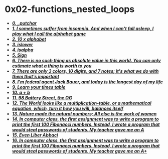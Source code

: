 # 0x02-functions_nested_loops

- ***[0. _putchar](./0-putchar.c)***
- ***[1. I sometimes suffer from insomnia. And when I can't fall asleep, I play what I call the alphabet game](./1-alphabet.c)***
- ***[2. 10 x alphabet](./2-print_alphabet_x10.c)***
- ***[3. islower](./3-islower.c)***
- ***[4. isalpha](./4-isalpha.c)***
- ***[5. Sign](./5-sign.c)***
- ***[6. There is no such thing as absolute value in this world. You can only estimate what a thing is worth to you](./6-abs.c)***
- ***[7. There are only 3 colors, 10 digits, and 7 notes; it's what we do with them that's important](./7-print_last_digit.c)***
- ***[8. I'm federal agent Jack Bauer, and today is the longest day of my life](./8-24_hours.c)***
- ***[9. Learn your times table](./9-times_table.c)***
- ***[10. a + b](./10-add.c)***
- ***[11. 98 Battery Street, the OG](./11-print_to_98.c)***
- ***[12. The World looks like a multiplication-table, or a mathematical equation, which, turn it how you will, balances itself](./100-times_table.c)***
- ***[13. Nature made the natural numbers; All else is the work of women](./101-natural.c)***
- ***[14. In computer class, the first assignment was to write a program to print the first 100 Fibonacci numbers. Instead, I wrote a program that would steal passwords of students. My teacher gave me an A](./102-fibonacci.c)***
- ***[15. Even Liber Abbaci](./103-fibonacci.c)***
- ***[16. In computer class, the first assignment was to write a program to print the first 100 Fibonacci numbers. Instead, I wrote a program that would steal passwords of students. My teacher gave me an A+](./104-fibonacci.c)***

